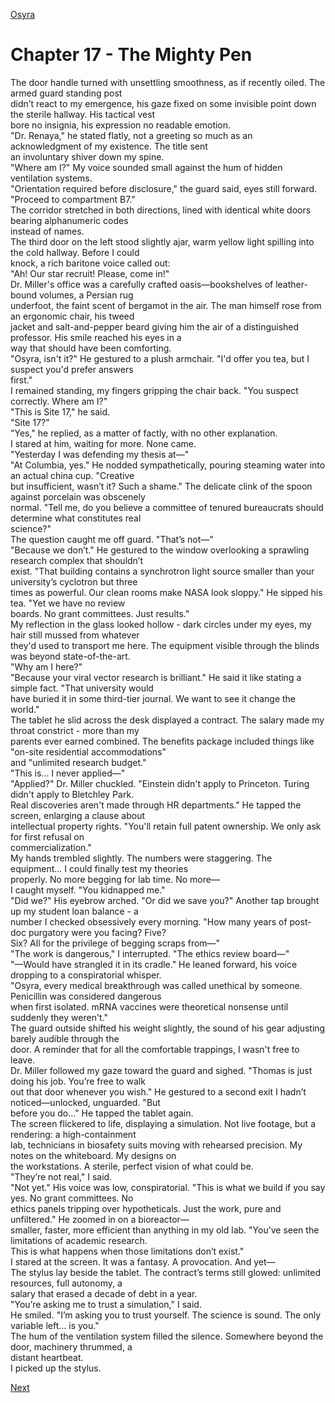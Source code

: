 [Osyra](Osyra.md)

# Chapter 17 - The Mighty Pen

The door handle turned with unsettling smoothness, as if recently oiled. The armed guard standing post  
didn’t react to my emergence, his gaze fixed on some invisible point down the sterile hallway. His tactical vest  
bore no insignia, his expression no readable emotion.  
"Dr. Renaya," he stated flatly, not a greeting so much as an acknowledgment of my existence. The title sent  
an involuntary shiver down my spine.  
"Where am I?" My voice sounded small against the hum of hidden ventilation systems.  
"Orientation required before disclosure," the guard said, eyes still forward. "Proceed to compartment B7."  
The corridor stretched in both directions, lined with identical white doors bearing alphanumeric codes  
instead of names.  
The third door on the left stood slightly ajar, warm yellow light spilling into the cold hallway. Before I could  
knock, a rich baritone voice called out:  
"Ah! Our star recruit! Please, come in!"  
Dr. Miller's office was a carefully crafted oasis—bookshelves of leather-bound volumes, a Persian rug  
underfoot, the faint scent of bergamot in the air. The man himself rose from an ergonomic chair, his tweed  
jacket and salt-and-pepper beard giving him the air of a distinguished professor. His smile reached his eyes in a  
way that should have been comforting.  
"Osyra, isn't it?" He gestured to a plush armchair. "I'd offer you tea, but I suspect you'd prefer answers  
first."  
I remained standing, my fingers gripping the chair back. "You suspect correctly. Where am I?"  
"This is Site 17," he said.  
"Site 17?"  
"Yes," he replied, as a matter of factly, with no other explanation.  
I stared at him, waiting for more. None came.  
"Yesterday I was defending my thesis at—"  
"At Columbia, yes." He nodded sympathetically, pouring steaming water into an actual china cup. "Creative  
but insufficient, wasn’t it? Such a shame." The delicate clink of the spoon against porcelain was obscenely  
normal. "Tell me, do you believe a committee of tenured bureaucrats should determine what constitutes real  
science?"  
The question caught me off guard. "That’s not—"  
"Because we don’t." He gestured to the window overlooking a sprawling research complex that shouldn’t  
exist. "That building contains a synchrotron light source smaller than your university’s cyclotron but three  
times as powerful. Our clean rooms make NASA look sloppy." He sipped his tea. "Yet we have no review  
boards. No grant committees. Just results."  
My reflection in the glass looked hollow - dark circles under my eyes, my hair still mussed from whatever  
they'd used to transport me here. The equipment visible through the blinds was beyond state-of-the-art.  
"Why am I here?"  
"Because your viral vector research is brilliant." He said it like stating a simple fact. "That university would  
have buried it in some third-tier journal. We want to see it change the world."  
The tablet he slid across the desk displayed a contract. The salary made my throat constrict - more than my  
parents ever earned combined. The benefits package included things like "on-site residential accommodations"  
and "unlimited research budget."  
"This is... I never applied—"  
"Applied?" Dr. Miller chuckled. "Einstein didn't apply to Princeton. Turing didn't apply to Bletchley Park.  
Real discoveries aren't made through HR departments." He tapped the screen, enlarging a clause about  
intellectual property rights. "You'll retain full patent ownership. We only ask for first refusal on  
commercialization."  
My hands trembled slightly. The numbers were staggering. The equipment... I could finally test my theories  
properly. No more begging for lab time. No more—  
I caught myself. "You kidnapped me."  
"Did we?" His eyebrow arched. "Or did we save you?" Another tap brought up my student loan balance - a  
number I checked obsessively every morning. "How many years of post-doc purgatory were you facing? Five?  
Six? All for the privilege of begging scraps from—"  
"The work is dangerous," I interrupted. "The ethics review board—"  
"—Would have strangled it in its cradle." He leaned forward, his voice dropping to a conspiratorial whisper.  
"Osyra, every medical breakthrough was called unethical by someone. Penicillin was considered dangerous  
when first isolated. mRNA vaccines were theoretical nonsense until suddenly they weren't."  
The guard outside shifted his weight slightly, the sound of his gear adjusting barely audible through the  
door. A reminder that for all the comfortable trappings, I wasn't free to leave.  
Dr. Miller followed my gaze toward the guard and sighed. "Thomas is just doing his job. You’re free to walk  
out that door whenever you wish." He gestured to a second exit I hadn’t noticed—unlocked, unguarded. "But  
before you do…" He tapped the tablet again.  
The screen flickered to life, displaying a simulation. Not live footage, but a rendering: a high-containment  
lab, technicians in biosafety suits moving with rehearsed precision. My notes on the whiteboard. My designs on  
the workstations. A sterile, perfect vision of what could be.  
"They’re not real," I said.  
"Not yet." His voice was low, conspiratorial. "This is what we build if you say yes. No grant committees. No  
ethics panels tripping over hypotheticals. Just the work, pure and unfiltered." He zoomed in on a bioreactor—  
smaller, faster, more efficient than anything in my old lab. "You’ve seen the limitations of academic research.  
This is what happens when those limitations don’t exist."  
I stared at the screen. It was a fantasy. A provocation. And yet—  
The stylus lay beside the tablet. The contract’s terms still glowed: unlimited resources, full autonomy, a  
salary that erased a decade of debt in a year.  
"You’re asking me to trust a simulation," I said.  
He smiled. "I’m asking you to trust yourself. The science is sound. The only variable left… is you."  
The hum of the ventilation system filled the silence. Somewhere beyond the door, machinery thrummed, a  
distant heartbeat.  
I picked up the stylus.

[Next](118.md)